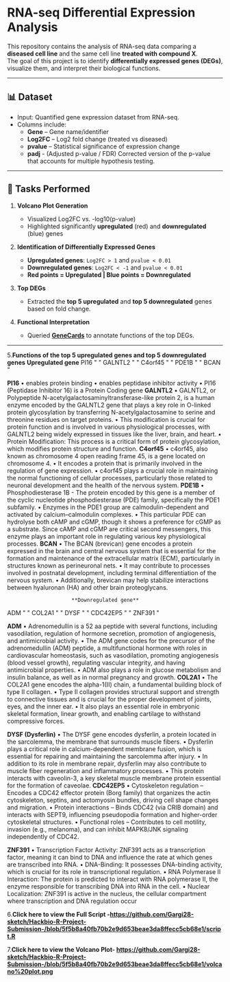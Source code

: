 # RNA-seq Differential Expression Analysis

This repository contains the analysis of RNA-seq data comparing a **diseased cell line** and the same cell line **treated with compound X**.  
The goal of this project is to identify **differentially expressed genes (DEGs)**, visualize them, and interpret their biological functions.

---

## 📊 Dataset
- Input: Quantified gene expression dataset from RNA-seq.
- Columns include:
  - **Gene** – Gene name/identifier  
  - **Log2FC** – Log2 fold change (treated vs diseased)  
  - **pvalue** – Statistical significance of expression change
  - **padj** - (Adjusted p-value / FDR) Corrected version of the p-value that accounts for multiple hypothesis testing.

---

## 🚀 Tasks Performed
1. **Volcano Plot Generation**
   - Visualized Log2FC vs. -log10(p-value)  
   - Highlighted significantly **upregulated** (red) and **downregulated** (blue) genes  

2. **Identification of Differentially Expressed Genes**
   - **Upregulated genes**: `Log2FC > 1` and `pvalue < 0.01`  
   - **Downregulated genes**: `Log2FC < -1` and `pvalue < 0.01`
   - **Red points = Upregulated | Blue points = Downregulated** 

3. **Top DEGs**
   - Extracted the **top 5 upregulated** and **top 5 downregulated** genes based on fold change.  

4. **Functional Interpretation**
   - Queried **[GeneCards](https://www.genecards.org/)** to annotate functions of the top DEGs.  

---
5.**Functions of the top 5 upregulated genes and top 5 downregulated genes**
                       **Upregulated gene** 
PI16 "    " GALNTL2 " " C4orf45 " " PDE1B "   " BCAN "   

**PI16**
•	enables protein binding
•	enables peptidase inhibitor activity
•	PI16 (Peptidase Inhibitor 16) is a Protein Coding gene
**GALNTL2**
•	GALNTL2, or Polypeptide N-acetylgalactosaminyltransferase-like protein 2, is a human enzyme encoded by the GALNTL2 gene that plays a key role in O-linked protein glycosylation by transferring N-acetylgalactosamine to serine and threonine residues on target proteins. 
•	This modification is crucial for protein function and is involved in various physiological processes, with GALNTL2 being widely expressed in tissues like the liver, brain, and heart. 
•	Protein Modification: This process is a critical form of protein glycosylation, which modifies protein structure and function. 
**C4orf45**
•	c4orf45, also known as chromosome 4 open reading frame 45, is a gene located on chromosome 4. 
•	It encodes a protein that is primarily involved in the regulation of gene expression. 
•	c4orf45 plays a crucial role in maintaining the normal functioning of cellular processes, particularly those related to neuronal development and the health of the nervous system.
**PDE1B**
•	Phosphodiesterase 1B - The protein encoded by this gene is a member of the cyclic nucleotide phosphodiesterase (PDE) family, specifically the PDE1 subfamily. 
•	Enzymes in the PDE1 group are calmodulin-dependent and activated by calcium–calmodulin complexes. 
•	This particular PDE can hydrolyse both cAMP and cGMP, though it shows a preference for cGMP as a substrate. Since cAMP and cGMP are critical second messengers, this enzyme plays an important role in regulating various key physiological processes.
**BCAN**
•	The BCAN (brevican) gene encodes a protein expressed in the brain and central nervous system that is essential for the formation and maintenance of the extracellular matrix (ECM), particularly in structures known as perineuronal nets. 
•	It may contribute to processes involved in postnatal development, including terminal differentiation of the nervous system. 
•	Additionally, brevican may help stabilize interactions between hyaluronan (HA) and other brain proteoglycans.

                         **Downregulated gene** 
ADM "      " COL2A1 "   " DYSF "     " CDC42EP5 " " ZNF391 "  

**ADM**
•	Adrenomedullin is a 52 aa peptide with several functions, including vasodilation, regulation of hormone secretion, promotion of angiogenesis, and antimicrobial activity.
•	The ADM gene codes for the precursor of the adrenomedullin (ADM) peptide, a multifunctional hormone with roles in cardiovascular homeostasis, such as vasodilation, promoting angiogenesis (blood vessel growth), regulating vascular integrity, and having antimicrobial properties. 
•	ADM also plays a role in glucose metabolism and insulin balance, as well as in normal pregnancy and growth.
**COL2A1**
•	The COL2A1 gene encodes the alpha-1(II) chain, a fundamental building block of type II collagen. 
•	Type II collagen provides structural support and strength to connective tissues and is crucial for the proper development of joints, eyes, and the inner ear. 
•	It also plays an essential role in embryonic skeletal formation, linear growth, and enabling cartilage to withstand compressive forces.

**DYSF (Dysferlin)**
•	The DYSF gene encodes dysferlin, a protein located in the sarcolemma, the membrane that surrounds muscle fibers. 
•	Dysferlin plays a critical role in calcium-dependent membrane fusion, which is essential for repairing and maintaining the sarcolemma after injury. 
•	In addition to its role in membrane repair, dysferlin may also contribute to muscle fiber regeneration and inflammatory processes. 
•	This protein interacts with caveolin-3, a key skeletal muscle membrane protein essential for the formation of caveolae.
**CDC42EP5**
•	Cytoskeleton regulation – Encodes a CDC42 effector protein (Borg family) that organizes the actin cytoskeleton, septins, and actomyosin bundles, driving cell shape changes and migration.
•	Protein interactions – Binds CDC42 (via CRIB domain) and interacts with SEPT9, influencing pseudopodia formation and higher-order cytoskeletal structures.
•	 Functional roles – Contributes to cell motility, invasion (e.g., melanoma), and can inhibit MAPK8/JNK signaling independently of CDC42.

**ZNF391**
•	Transcription Factor Activity:
ZNF391 acts as a transcription factor, meaning it can bind to DNA and influence the rate at which genes are transcribed into RNA.
•	DNA-Binding:
It possesses DNA-binding activity, which is crucial for its role in transcriptional regulation.
•	RNA Polymerase II Interaction:
The protein is predicted to interact with RNA polymerase II, the enzyme responsible for transcribing DNA into RNA in the cell.
•	Nuclear Localization:
ZNF391 is active in the nucleus, the cellular compartment where transcription and DNA regulation occur

6.**Click here to view the Full Script -https://github.com/Gargi28-sketch/Hackbio-R-Project-Submission-/blob/5f5b8a40fb70b2e9d653beae3da8ffecc5cb68e1/script.R**

7.**Click here to view the Volcano Plot- https://github.com/Gargi28-sketch/Hackbio-R-Project-Submission-/blob/5f5b8a40fb70b2e9d653beae3da8ffecc5cb68e1/volcano%20plot.png**

